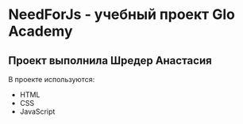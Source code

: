 # NeedForJs - учебный проект Glo Academy
## Проект выполнила Шредер Анастасия

В проекте используются:
- HTML
- CSS
- JavaScript

